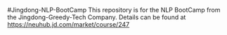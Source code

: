 #Jingdong-NLP-BootCamp
This repository is for the NLP BootCamp from the Jingdong-Greedy-Tech Company. Details can be found at https://neuhub.jd.com/market/course/247
